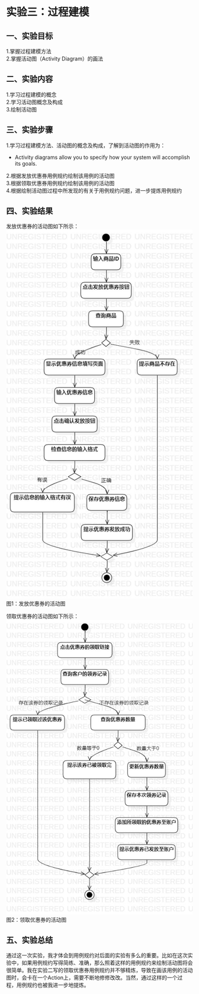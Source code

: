 # 实验三：过程建模  

## 一、实验目标  

1.掌握过程建模方法  
2.掌握活动图（Activity Diagram）的画法  

## 二、实验内容  

1.学习过程建模的概念  
2.学习活动图概念及构成  
3.绘制活动图  

## 三、实验步骤  
1.学习过程建模方法、活动图的概念及构成，了解到活动图的作用为：  
- Activity diagrams allow you to specify how your system will accomplish its goals.  

2.根据发放优惠券用例规约绘制该用例的活动图  
3.根据领取优惠券用例规约绘制该用例的活动图  
4.根据绘制活动图过程中所发现的有关于用例规约问题，进一步提炼用例规约  

## 四、实验结果  
发放优惠券的活动图如下所示：  
![活动图](./发放优惠券_ActivityDiagram.jpg)  
图1：发放优惠券的活动图  

领取优惠券的活动图如下所示：  
![活动图](./领取优惠券_ActivityDiagram.jpg)  
图2：领取优惠券的活动图  

## 五、实验总结  
通过这一次实验，我才体会到用例规约对后面的实验有多么的重要。比如在这次实验中，如果用例规约写得简练、准确，那么照着这样的用例规约来绘制活动图将会很简单。我在实验二写的领取优惠券用例规约并不够精炼，导致在画该用例的活动图时，会卡在一个Action上，需要不断地修修改改。当然，通过这样的一个过程，用例规约也被我进一步地提炼。  
